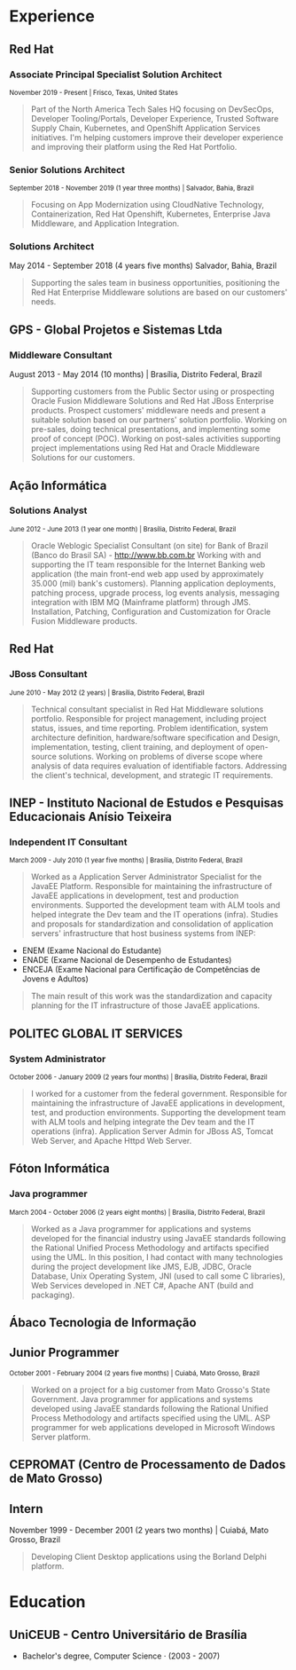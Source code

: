 # Experience

## Red Hat
### Associate Principal Specialist Solution Architect
<sub>November 2019 - Present | Frisco, Texas, United States</sub>

> Part of the North America Tech Sales HQ  focusing on DevSecOps, Developer Tooling/Portals, Developer Experience, Trusted Software Supply Chain, Kubernetes, and OpenShift Application Services initiatives. I'm helping customers improve their developer experience and improving their platform using the Red Hat Portfolio.

### Senior Solutions Architect
<sub>September 2018 - November 2019 (1 year three months) | Salvador, Bahia, Brazil</sub>
> Focusing on App Modernization using CloudNative Technology,
Containerization, Red Hat Openshift, Kubernetes, Enterprise Java Middleware,
and Application Integration.

### Solutions Architect
May 2014 - September 2018 (4 years five months) Salvador, Bahia, Brazil</sub>
> Supporting the sales team in business opportunities, positioning the Red Hat
Enterprise Middleware solutions are based on our customers' needs.

## GPS - Global Projetos e Sistemas Ltda
### Middleware Consultant
August 2013 - May 2014 (10 months) | Brasília, Distrito Federal, Brazil</sub>
> Supporting customers from the Public Sector using or prospecting Oracle Fusion
Middleware Solutions and Red Hat JBoss Enterprise products.
Prospect customers' middleware needs and present a suitable solution based
on our partners' solution portfolio.
Working on pre-sales, doing technical presentations, and implementing some
proof of concept (POC).
Working on post-sales activities supporting project implementations using
Red Hat and Oracle Middleware Solutions for our customers.

## Ação Informática
### Solutions Analyst
<sub>June 2012 - June 2013 (1 year one month) | Brasília, Distrito Federal, Brazil</sub>
> Oracle Weblogic Specialist Consultant (on site) for Bank of Brazil (Banco do
Brasil SA) - http://www.bb.com.br
Working with and supporting the IT team responsible for the Internet Banking
web application (the main front-end web app used by approximately 35.000
(mil) bank's customers).
Planning application deployments, patching process, upgrade process, log
events analysis, messaging integration with IBM MQ (Mainframe platform)
through JMS.
Installation, Patching, Configuration and Customization for Oracle Fusion
Middleware products.

## Red Hat
### JBoss Consultant
<sub>June 2010 - May 2012 (2 years) | Brasília, Distrito Federal, Brazil</sub>
> Technical consultant specialist in Red Hat Middleware solutions portfolio.
Responsible for project management, including project status, issues, and time
reporting.
Problem identification, system architecture definition, hardware/software
specification and Design, implementation, testing, client training, and
deployment of open-source solutions.
Working on problems of diverse scope where analysis of data requires
evaluation of identifiable factors.
Addressing the client's technical, development, and strategic IT requirements.

## INEP - Instituto Nacional de Estudos e Pesquisas Educacionais Anísio Teixeira
### Independent IT Consultant
<sub>March 2009 - July 2010 (1 year five months) | Brasília, Distrito Federal, Brazil</sub>

> Worked as a Application Server Administrator Specialist for the JavaEE Platform.
Responsible for maintaining the infrastructure of JavaEE applications in
development, test and production environments. Supported the development
team with ALM tools and helped integrate the Dev team and the IT
operations (infra).
Studies and proposals for standardization and consolidation of application
servers' infrastructure that host business systems from INEP:
   * ENEM (Exame Nacional do Estudante)
   * ENADE (Exame Nacional de Desempenho de Estudantes)
   * ENCEJA (Exame Nacional para Certificação de Competências de Jovens e Adultos)
> The main result of this work was the standardization and capacity planning
for the IT infrastructure of those JavaEE applications.

## POLITEC GLOBAL IT SERVICES
### System Administrator
<sub>October 2006 - January 2009 (2 years four months) | Brasília, Distrito Federal, Brazil</sub>
> I worked for a customer from the federal government.
Responsible for maintaining the infrastructure of JavaEE applications in
development, test, and production environments. Supporting the development
team with ALM tools and helping integrate the Dev team and the IT
operations (infra).
Application Server Admin for JBoss AS, Tomcat Web Server, and Apache
Httpd Web Server.

## Fóton Informática
### Java programmer
<sub>March 2004 - October 2006 (2 years eight months) | Brasília, Distrito Federal, Brazil</sub>
> Worked as a Java programmer for applications and systems developed for the financial industry
using JavaEE standards following the Rational Unified Process Methodology
and artifacts specified using the UML.
In this position, I had contact with many technologies during the project
development like JMS, EJB, JDBC, Oracle Database, Unix Operating System,
JNI (used to call some C libraries), Web Services developed in .NET C#,
Apache ANT (build and packaging).

## Ábaco Tecnologia de Informação
## Junior Programmer
<sub>October 2001 - February 2004 (2 years five months) | Cuiabá, Mato Grosso, Brazil</sub>
> Worked on a project for a big customer from Mato Grosso's State Government.
Java programmer for applications and systems developed using JavaEE
standards following the Rational Unified Process Methodology and artifacts
specified using the UML.
ASP programmer for web applications developed in Microsoft Windows Server
platform.

## CEPROMAT (Centro de Processamento de Dados de Mato Grosso)
## Intern
November 1999 - December 2001 (2 years two months) | Cuiabá, Mato Grosso, Brazil</sub>
> Developing Client Desktop applications using the Borland Delphi platform.

# Education
## UniCEUB - Centro Universitário de Brasília
 * Bachelor's degree, Computer Science · (2003 - 2007)
